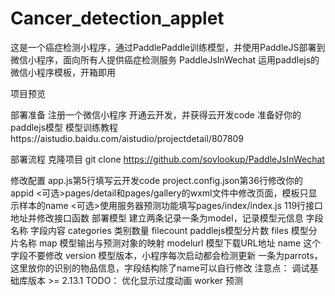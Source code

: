 # Cancer_detection_applet
这是一个癌症检测小程序，通过PaddlePaddle训练模型，并使用PaddleJS部署到微信小程序，面向所有人提供癌症检测服务
PaddleJsInWechat
运用paddlejs的微信小程序模板，开箱即用

项目预览


部署准备
注册一个微信小程序
开通云开发，并获得云开发code
准备好你的paddlejs模型
模型训练教程https://aistudio.baidu.com/aistudio/projectdetail/807809

部署流程
克隆项目
git clone https://github.com/sovlookup/PaddleJsInWechat

修改配置
app.js第5行填写云开发code
project.config.json第36行修改你的appid
<可选>pages/detail和pages/gallery的wxml文件中修改页面，模板只显示样本的name
<可选>使用服务器预测功能填写pages/index/index.js 119行接口地址并修改接口函数
部署模型
建立两条记录一条为model，记录模型元信息 
字段名称	字段内容
categories	类别数量
filecount	paddlejs模型分片数
files	模型分片名称
map	模型输出与预测对象的映射
modelurl	模型下载URL地址
name	这个字段不要修改
version	模型版本，小程序每次启动都会检测更新
一条为parrots，这里放你的识别的物品信息，字段结构除了name可以自行修改 
注意点：
调试基础库版本 >= 2.13.1
TODO：
 优化显示过度动画
 worker 预测
